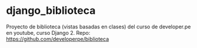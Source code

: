 # django_biblioteca
Proyecto de biblioteca (vistas basadas en clases) del curso de developer.pe en youtube, curso Django 2. 
Repo: https://github.com/developerpe/biblioteca

